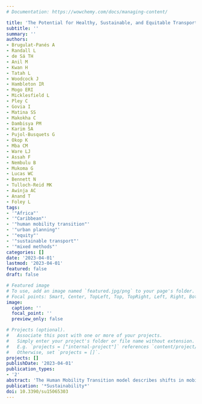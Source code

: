 ```yaml
---
# Documentation: https://wowchemy.com/docs/managing-content/

title: 'The Potential for Healthy, Sustainable, and Equitable Transport Systems in Africa and the Caribbean: A Mixed-Methods Systematic Review and Meta-Study.'
subtitle: ''
summary: ''
authors:
- Brugulat-Panés A
- Randall L
- de Sá TH
- Anil M
- Kwan H
- Tatah L
- Woodcock J
- Hambleton IR
- Mogo ERI
- Micklesfield L
- Pley C
- Govia I
- Matina SS
- Makokha C
- Dambisya PM
- Karim SA
- Pujol-Busquets G
- Okop K
- Mba CM
- Ware LJ
- Assah F
- Nembulu B
- Mukoma G
- Lucas WC
- Bennett N
- Tulloch-Reid MK
- Awinja AC
- Anand T
- Foley L
tags:
- '"Africa"'
- '"Caribbean"'
- '"human mobility transition"'
- '"urban planning"'
- '"equity"'
- '"sustainable transport"'
- '"mixed methods"'
categories: []
date: '2023-04-01'
lastmod: '2023-04-01'
featured: false
draft: false

# Featured image
# To use, add an image named `featured.jpg/png` to your page's folder.
# Focal points: Smart, Center, TopLeft, Top, TopRight, Left, Right, BottomLeft, Bottom, BottomRight.
image:
  caption: ''
  focal_point: ''
  preview_only: false

# Projects (optional).
#   Associate this post with one or more of your projects.
#   Simply enter your project's folder or file name without extension.
#   E.g. `projects = ["internal-project"]` references `content/project/deep-learning/index.md`.
#   Otherwise, set `projects = []`.
projects: []
publishDate: '2023-04-01'
publication_types:
- '2'
abstract: 'The Human Mobility Transition model describes shifts in mobility dynamics and transport systems. The aspirational stage, ‘human urbanism’, is characterised by high active travel, universal public transport, low private vehicle use and equitable access to transport. We explored factors associated with travel behaviour in Africa and the Caribbean, investigating the potential to realise ‘human urbanism’ in this context. We conducted a mixed-methods systematic review of ten databases and grey literature for articles published between January 2008 and February 2019. We appraised study quality using Critical Appraisal Skills Programme checklists. We narratively synthesized qualitative and quantitative data, using meta-study principles to integrate the findings. We identified 39,404 studies through database searching, mining reviews, reference screening, and topic experts’ consultation. We included 129 studies (78 quantitative, 28 mixed-methods, 23 qualitative) and 33 grey literature documents. In marginalised groups, including the poor, people living rurally or peripheral to cities, women and girls, and the elderly, transport was poorly accessible, travel was characterised by high levels of walking and paratransit (informal public transport) use, and low private vehicle use. Poorly controlled urban growth (density) and sprawl (expansion), with associated informality, was a salient aspect of this context, resulting in long travel distances and the necessity of motorised transportation. There were existing population-level assets in relation to ‘human urbanism’ (high levels of active travel, good paratransit coverage, low private vehicle use) as well as core challenges (urban sprawl and informality, socioeconomic and gendered barriers to travel, poor transport accessibility). Ineffective mobility systems were a product of uncoordinated urban planning, unregulated land use and subsequent land use conflict. To realise ‘human urbanism’, integrated planning policies recognising the linkages between health, transport and equity are needed. A shift in priority from economic growth to a focus on broader population needs and the rights and wellbeing of ordinary people is required. Policymakers should focus attention on transport accessibility for the most vulnerable.'
publication: '*Sustainability*'
doi: 10.3390/su15065303
---
```

